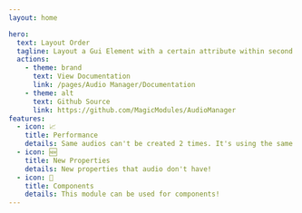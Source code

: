 ```yaml
---
layout: home

hero:
  text: Layout Order
  tagline: Layout a Gui Element with a certain attribute within second.
  actions:
    - theme: brand
      text: View Documentation
      link: /pages/Audio Manager/Documentation
    - theme: alt
      text: Github Source
      link: https://github.com/MagicModules/AudioManager
features:
  - icon: 📈
    title: Performance
    details: Same audios can't be created 2 times. It's using the same audio.
  - icon: 🆕
    title: New Properties
    details: New properties that audio don't have!
  - icon: 🧱
    title: Components
    details: This module can be used for components!
---
```

